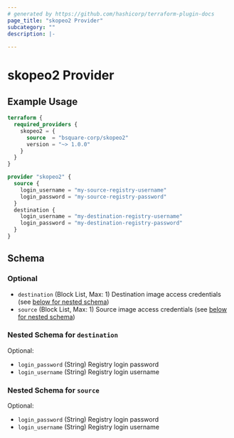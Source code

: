 ```yaml
---
# generated by https://github.com/hashicorp/terraform-plugin-docs
page_title: "skopeo2 Provider"
subcategory: ""
description: |-
  
---
```


# skopeo2 Provider



## Example Usage

```terraform
terraform {
  required_providers {
    skopeo2 = {
      source  = "bsquare-corp/skopeo2"
      version = "~> 1.0.0"
    }
  }
}

provider "skopeo2" {
  source {
    login_username = "my-source-registry-username"
    login_password = "my-source-registry-password"
  }
  destination {
    login_username = "my-destination-registry-username"
    login_password = "my-destination-registry-password"
  }
}
```

<!-- schema generated by tfplugindocs -->
## Schema

### Optional

- `destination` (Block List, Max: 1) Destination image access credentials (see [below for nested schema](#nestedblock--destination))
- `source` (Block List, Max: 1) Source image access credentials (see [below for nested schema](#nestedblock--source))

<a id="nestedblock--destination"></a>
### Nested Schema for `destination`

Optional:

- `login_password` (String) Registry login password
- `login_username` (String) Registry login username


<a id="nestedblock--source"></a>
### Nested Schema for `source`

Optional:

- `login_password` (String) Registry login password
- `login_username` (String) Registry login username
